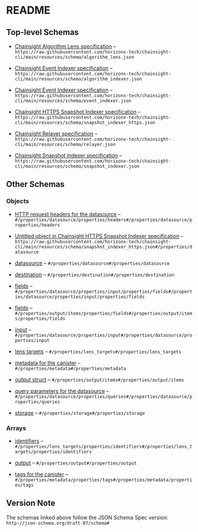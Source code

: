# README

## Top-level Schemas

*   [Chainsight Algorithm Lens specification](./algorithm_lens.md "Chainsight Algorithm Lens specification") – `https://raw.githubusercontent.com/horizonx-tech/chainsight-cli/main/resources/schema/algorithm_lens.json`

*   [Chainsight Event Indexer specification](./algorithm_indexer.md "Chainsight Algorithm Indexer specification") – `https://raw.githubusercontent.com/horizonx-tech/chainsight-cli/main/resources/schema/algorithm_indexer.json`

*   [Chainsight Event Indexer specification](./event_indexer.md "Chainsight Event Indexer specification") – `https://raw.githubusercontent.com/horizonx-tech/chainsight-cli/main/resources/schema/event_indexer.json`

*   [Chainsight HTTPS Snapshot Indexer specification](./snapshot_indexer_https.md "Chainsight HTTPS Snapshot Indexer specification") – `https://raw.githubusercontent.com/horizonx-tech/chainsight-cli/main/resources/schema/snapshot_indexer_https.json`

*   [Chainsight Relayer specification](./relayer.md "Chainsight Relayer specification") – `https://raw.githubusercontent.com/horizonx-tech/chainsight-cli/main/resources/schema/relayer.json`

*   [Chainsight Snapshot Indexer specification](./snapshot_indexer.md "Chainsight Snapshot Indexer specification") – `https://raw.githubusercontent.com/horizonx-tech/chainsight-cli/main/resources/schema/snapshot_indexer.json`

## Other Schemas

### Objects

*   [HTTP request headers for the datasource](./snapshot_indexer_https-properties-datasource-properties-http-request-headers-for-the-datasource.md "HTTP request headers for the datasource") – `#/properties/datasource/properties/headers#/properties/datasource/properties/headers`

*   [Untitled object in Chainsight HTTPS Snapshot Indexer specification](./snapshot_indexer_https-properties-datasource.md) – `https://raw.githubusercontent.com/horizonx-tech/chainsight-cli/main/resources/schema/snapshot_indexer_https.json#/properties/datasource`

*   [datasource](./algorithm_indexer-properties-datasource.md) – `#/properties/datasource#/properties/datasource`

*   [destination](./relayer-properties-destination.md "destination evm network and contract for the data") – `#/properties/destination#/properties/destination`

*   [fields](./algorithm_indexer-properties-datasource-properties-input-properties-fields.md "field names and rust types of the struct") – `#/properties/datasource/properties/input/properties/fields#/properties/datasource/properties/input/properties/fields`

*   [fields](./algorithm_indexer-properties-output-output-struct-properties-fields.md "field names and rust types of the struct") – `#/properties/output/items/properties/fields#/properties/output/items/properties/fields`

*   [input](./algorithm_indexer-properties-datasource-properties-input.md "struct retrived from the source canister") – `#/properties/datasource/properties/input#/properties/datasource/properties/input`

*   [lens targets](./relayer-properties-lens-targets.md "targets for the lens") – `#/properties/lens_targets#/properties/lens_targets`

*   [metadata for the canister](./algorithm_indexer-properties-metadata-for-the-canister.md) – `#/properties/metadata#/properties/metadata`

*   [output struct](./algorithm_indexer-properties-output-output-struct.md) – `#/properties/output/items#/properties/output/items`

*   [query parameters for the datasource](./snapshot_indexer_https-properties-datasource-properties-query-parameters-for-the-datasource.md "query parameter names and values for the datasource") – `#/properties/datasource/properties/queries#/properties/datasource/properties/queries`

*   [storage](./snapshot_indexer-properties-storage.md "storage properties for the canister") – `#/properties/storage#/properties/storage`

### Arrays

*   [identifiers](./relayer-properties-lens-targets-properties-identifiers.md "canister ids of the lens targets") – `#/properties/lens_targets/properties/identifiers#/properties/lens_targets/properties/identifiers`

*   [output](./algorithm_indexer-properties-output.md "array of output struct name and fields") – `#/properties/output#/properties/output`

*   [tags for the canister](./algorithm_indexer-properties-metadata-for-the-canister-properties-tags-for-the-canister.md "Can be used to filter canisters in the UI") – `#/properties/metadata/properties/tags#/properties/metadata/properties/tags`

## Version Note

The schemas linked above follow the JSON Schema Spec version: `http://json-schema.org/draft-07/schema#`
